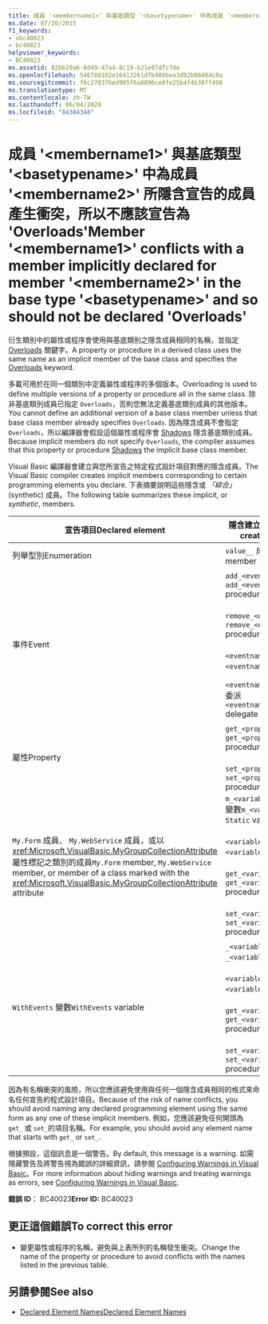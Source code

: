 ```yaml
---
title: 成員 '<membername1>' 與基底類型 '<basetypename>' 中為成員 '<membername2>' 所隱含宣告的成員產生衝突，所以不應該宣告為 'Overloads'
ms.date: 07/20/2015
f1_keywords:
- vbc40023
- bc40023
helpviewer_keywords:
- BC40023
ms.assetid: 82bb29a6-8d49-47a4-8c19-b21e97dfc7de
ms.openlocfilehash: 546780102e16413261dfb489bea3d92b08484c8a
ms.sourcegitcommit: f8c270376ed905f6a8896ce0fe25b4f4b38ff498
ms.translationtype: MT
ms.contentlocale: zh-TW
ms.lasthandoff: 06/04/2020
ms.locfileid: "84384348"
---
```

# <a name="member-membername1-conflicts-with-a-member-implicitly-declared-for-member-membername2-in-the-base-type-basetypename-and-so-should-not-be-declared-overloads"></a><span data-ttu-id="38898-102">成員 '\<membername1>' 與基底類型 '\<basetypename>' 中為成員 '\<membername2>' 所隱含宣告的成員產生衝突，所以不應該宣告為 'Overloads'</span><span class="sxs-lookup"><span data-stu-id="38898-102">Member '\<membername1>' conflicts with a member implicitly declared for member '\<membername2>' in the base type '\<basetypename>' and so should not be declared 'Overloads'</span></span>
<span data-ttu-id="38898-103">衍生類別中的屬性或程序會使用與基底類別之隱含成員相同的名稱，並指定 [Overloads](../language-reference/modifiers/overloads.md) 關鍵字。</span><span class="sxs-lookup"><span data-stu-id="38898-103">A property or procedure in a derived class uses the same name as an implicit member of the base class and specifies the [Overloads](../language-reference/modifiers/overloads.md) keyword.</span></span>  
  
 <span data-ttu-id="38898-104">多載可用於在同一個類別中定義屬性或程序的多個版本。</span><span class="sxs-lookup"><span data-stu-id="38898-104">Overloading is used to define multiple versions of a property or procedure all in the same class.</span></span> <span data-ttu-id="38898-105">除非基底類別成員已指定 `Overloads`，否則您無法定義基底類別成員的其他版本。</span><span class="sxs-lookup"><span data-stu-id="38898-105">You cannot define an additional version of a base class member unless that base class member already specifies `Overloads`.</span></span> <span data-ttu-id="38898-106">因為隱含成員不會指定 `Overloads`，所以編譯器會假設這個屬性或程序會 [Shadows](../language-reference/modifiers/shadows.md) 隱含基底類別成員。</span><span class="sxs-lookup"><span data-stu-id="38898-106">Because implicit members do not specify `Overloads`, the compiler assumes that this property or procedure [Shadows](../language-reference/modifiers/shadows.md) the implicit base class member.</span></span>  
  
 <span data-ttu-id="38898-107">Visual Basic 編譯器會建立與您所宣告之特定程式設計項目對應的隱含成員。</span><span class="sxs-lookup"><span data-stu-id="38898-107">The Visual Basic compiler creates implicit members corresponding to certain programming elements you declare.</span></span> <span data-ttu-id="38898-108">下表摘要說明這些隱含或 *「綜合」*(synthetic) 成員。</span><span class="sxs-lookup"><span data-stu-id="38898-108">The following table summarizes these implicit, or *synthetic*, members.</span></span>  
  
|<span data-ttu-id="38898-109">宣告項目</span><span class="sxs-lookup"><span data-stu-id="38898-109">Declared element</span></span>|<span data-ttu-id="38898-110">隱含建立的成員</span><span class="sxs-lookup"><span data-stu-id="38898-110">Implicitly created members</span></span>|  
|----------------------|--------------------------------|  
|<span data-ttu-id="38898-111">列舉型別</span><span class="sxs-lookup"><span data-stu-id="38898-111">Enumeration</span></span>|<span data-ttu-id="38898-112">`value__` 成員</span><span class="sxs-lookup"><span data-stu-id="38898-112">`value__` member</span></span>|  
|<span data-ttu-id="38898-113">事件</span><span class="sxs-lookup"><span data-stu-id="38898-113">Event</span></span>|<span data-ttu-id="38898-114">`add_<eventname>` 程序</span><span class="sxs-lookup"><span data-stu-id="38898-114">`add_<eventname>` procedure</span></span><br /><br /> <span data-ttu-id="38898-115">`remove_<eventname>` 程序</span><span class="sxs-lookup"><span data-stu-id="38898-115">`remove_<eventname>` procedure</span></span><br /><br /> <span data-ttu-id="38898-116">`<eventname>Event` 欄位</span><span class="sxs-lookup"><span data-stu-id="38898-116">`<eventname>Event` field</span></span><br /><br /> <span data-ttu-id="38898-117">`<eventname>EventHandler` 委派</span><span class="sxs-lookup"><span data-stu-id="38898-117">`<eventname>EventHandler` delegate</span></span>|  
|<span data-ttu-id="38898-118">屬性</span><span class="sxs-lookup"><span data-stu-id="38898-118">Property</span></span>|<span data-ttu-id="38898-119">`get_<propertyname>` 程序</span><span class="sxs-lookup"><span data-stu-id="38898-119">`get_<propertyname>` procedure</span></span><br /><br /> <span data-ttu-id="38898-120">`set_<propertyname>` 程序</span><span class="sxs-lookup"><span data-stu-id="38898-120">`set_<propertyname>` procedure</span></span>|  
|<span data-ttu-id="38898-121">`My.Form` 成員、 `My.WebService` 成員，或以 <xref:Microsoft.VisualBasic.MyGroupCollectionAttribute> 屬性標記之類別的成員</span><span class="sxs-lookup"><span data-stu-id="38898-121">`My.Form` member, `My.WebService` member, or member of a class marked with the <xref:Microsoft.VisualBasic.MyGroupCollectionAttribute> attribute</span></span>|<span data-ttu-id="38898-122">`m_<variablename>``Static`變數</span><span class="sxs-lookup"><span data-stu-id="38898-122">`m_<variablename>` `Static` variable</span></span><br /><br /> <span data-ttu-id="38898-123">`<variablename>` 屬性</span><span class="sxs-lookup"><span data-stu-id="38898-123">`<variablename>` property</span></span><br /><br /> <span data-ttu-id="38898-124">`get_<variablename>` 程序</span><span class="sxs-lookup"><span data-stu-id="38898-124">`get_<variablename>` procedure</span></span><br /><br /> <span data-ttu-id="38898-125">`set_<variablename>` 程序</span><span class="sxs-lookup"><span data-stu-id="38898-125">`set_<variablename>` procedure</span></span>|  
|<span data-ttu-id="38898-126">`WithEvents` 變數</span><span class="sxs-lookup"><span data-stu-id="38898-126">`WithEvents` variable</span></span>|<span data-ttu-id="38898-127">`_<variablename>` 變數</span><span class="sxs-lookup"><span data-stu-id="38898-127">`_<variablename>` variable</span></span><br /><br /> <span data-ttu-id="38898-128">`<variablename>` 屬性</span><span class="sxs-lookup"><span data-stu-id="38898-128">`<variablename>` property</span></span><br /><br /> <span data-ttu-id="38898-129">`get_<variablename>` 程序</span><span class="sxs-lookup"><span data-stu-id="38898-129">`get_<variablename>` procedure</span></span><br /><br /> <span data-ttu-id="38898-130">`set_<variablename>` 程序</span><span class="sxs-lookup"><span data-stu-id="38898-130">`set_<variablename>` procedure</span></span>|  
  
 <span data-ttu-id="38898-131">因為有名稱衝突的風險，所以您應該避免使用與任何一個隱含成員相同的格式來命名任何宣告的程式設計項目。</span><span class="sxs-lookup"><span data-stu-id="38898-131">Because of the risk of name conflicts, you should avoid naming any declared programming element using the same form as any one of these implicit members.</span></span> <span data-ttu-id="38898-132">例如，您應該避免任何開頭為 `get_` 或 `set_`的項目名稱。</span><span class="sxs-lookup"><span data-stu-id="38898-132">For example, you should avoid any element name that starts with `get_` or `set_`.</span></span>  
  
 <span data-ttu-id="38898-133">根據預設，這個訊息是一個警告。</span><span class="sxs-lookup"><span data-stu-id="38898-133">By default, this message is a warning.</span></span> <span data-ttu-id="38898-134">如需隱藏警告及將警告視為錯誤的詳細資訊，請參閱 [Configuring Warnings in Visual Basic](/visualstudio/ide/configuring-warnings-in-visual-basic)。</span><span class="sxs-lookup"><span data-stu-id="38898-134">For more information about hiding warnings and treating warnings as errors, see [Configuring Warnings in Visual Basic](/visualstudio/ide/configuring-warnings-in-visual-basic).</span></span>  
  
 <span data-ttu-id="38898-135">**錯誤 ID︰** BC40023</span><span class="sxs-lookup"><span data-stu-id="38898-135">**Error ID:** BC40023</span></span>  
  
## <a name="to-correct-this-error"></a><span data-ttu-id="38898-136">更正這個錯誤</span><span class="sxs-lookup"><span data-stu-id="38898-136">To correct this error</span></span>  
  
- <span data-ttu-id="38898-137">變更屬性或程序的名稱，避免與上表所列的名稱發生衝突。</span><span class="sxs-lookup"><span data-stu-id="38898-137">Change the name of the property or procedure to avoid conflicts with the names listed in the previous table.</span></span>  
  
## <a name="see-also"></a><span data-ttu-id="38898-138">另請參閱</span><span class="sxs-lookup"><span data-stu-id="38898-138">See also</span></span>

- [<span data-ttu-id="38898-139">Declared Element Names</span><span class="sxs-lookup"><span data-stu-id="38898-139">Declared Element Names</span></span>](../programming-guide/language-features/declared-elements/declared-element-names.md)
